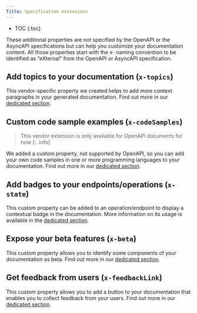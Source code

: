 ```yaml
---
Title: Specification extensions
---
```


- TOC
{:toc}

These additional properties are not specified by the OpenAPI or the AsyncAPI specifications but can help you customize your documentation content. All those properties start with the x- naming convention to be identified as “eXternal” from the OpenAPI or AsyncAPI specification.

## Add topics to your documentation (`x-topics`)

This vendor-specific property we created helps to add more context paragraphs in your generated documentation. Find out more in our [dedicated section](/help/enhance-documentation-content/topics/).

## Custom code sample examples (`x-codeSamples`)

> This vendor extension is only available for OpenAPI documents for now
{: .info}

We added a custom property, not supported by OpenAPI, so you can add your own code samples in one or more programming languages to your documentation. Find out more in our [dedicated section](/help/specification-support/doc-code-samples).

## Add badges to your endpoints/operations (`x-state`) 

This custom property can be added to an operation/endpoint to display a contextual badge in the documentation.
More information on its usage is available in the [dedicated section](/help/specification-support/doc-badges).

## Expose your beta features (`x-beta`)

This custom property allows you to identify some components of your documentation as beta. Find out more in our [dedicated section](/help/specification-support/doc-badges/#beta).

## Get feedback from users (`x-feedbackLink`)

This custom property allows you to add a button to your documentation that enables you to collect feedback from your users. Find out more in our [dedicated
section](/help/publish-documentation/feedback).